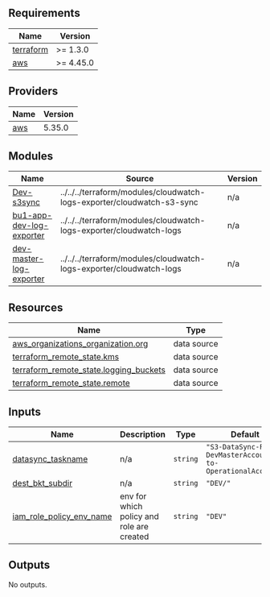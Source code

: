 ## Requirements

| Name | Version |
|------|---------|
| <a name="requirement_terraform"></a> [terraform](#requirement\_terraform) | >= 1.3.0 |
| <a name="requirement_aws"></a> [aws](#requirement\_aws) | >= 4.45.0 |

## Providers

| Name | Version |
|------|---------|
| <a name="provider_aws"></a> [aws](#provider\_aws) | 5.35.0 |

## Modules

| Name | Source | Version |
|------|--------|---------|
| <a name="module_Dev-s3sync"></a> [Dev-s3sync](#module\_Dev-s3sync) | ../../../terraform/modules/cloudwatch-logs-exporter/cloudwatch-s3-sync | n/a |
| <a name="module_bu1-app-dev-log-exporter"></a> [bu1-app-dev-log-exporter](#module\_bu1-app-dev-log-exporter) | ../../../terraform/modules/cloudwatch-logs-exporter/cloudwatch-logs | n/a |
| <a name="module_dev-master-log-exporter"></a> [dev-master-log-exporter](#module\_dev-master-log-exporter) | ../../../terraform/modules/cloudwatch-logs-exporter/cloudwatch-logs | n/a |

## Resources

| Name | Type |
|------|------|
| [aws_organizations_organization.org](https://registry.terraform.io/providers/hashicorp/aws/latest/docs/data-sources/organizations_organization) | data source |
| [terraform_remote_state.kms](https://registry.terraform.io/providers/hashicorp/terraform/latest/docs/data-sources/remote_state) | data source |
| [terraform_remote_state.logging_buckets](https://registry.terraform.io/providers/hashicorp/terraform/latest/docs/data-sources/remote_state) | data source |
| [terraform_remote_state.remote](https://registry.terraform.io/providers/hashicorp/terraform/latest/docs/data-sources/remote_state) | data source |

## Inputs

| Name | Description | Type | Default | Required |
|------|-------------|------|---------|:--------:|
| <a name="input_datasync_taskname"></a> [datasync\_taskname](#input\_datasync\_taskname) | n/a | `string` | `"S3-DataSync-From-DevMasterAccount-to-OperationalAccount"` | no |
| <a name="input_dest_bkt_subdir"></a> [dest\_bkt\_subdir](#input\_dest\_bkt\_subdir) | n/a | `string` | `"DEV/"` | no |
| <a name="input_iam_role_policy_env_name"></a> [iam\_role\_policy\_env\_name](#input\_iam\_role\_policy\_env\_name) | env for which policy and role are created | `string` | `"DEV"` | no |

## Outputs

No outputs.